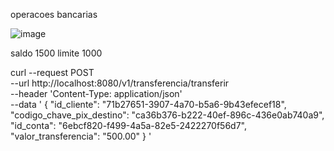 operacoes bancarias

![image](https://github.com/rafael3423/operacoes-bancarias/assets/67655762/73ff6b5d-e77c-43af-9e30-e0032c610aaa)

saldo 1500
limite 1000



curl --request POST \
  --url http://localhost:8080/v1/transferencia/transferir \
  --header 'Content-Type: application/json' \
  --data '
{
	"id_cliente": "71b27651-3907-4a70-b5a6-9b43efecef18",
	"codigo_chave_pix_destino": "ca36b376-b222-40ef-896c-436e0ab740a9",
	"id_conta": "6ebcf820-f499-4a5a-82e5-2422270f56d7",
	"valor_transferencia": "500.00"
}
'
